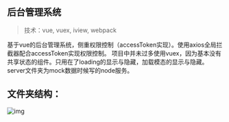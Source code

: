 ## 后台管理系统

> 技术：vue, vuex, iview, webpack

基于vue的后台管理系统，侧重权限控制（accessToken实现）。使用axios全局拦截器配合accessToken实现权限控制。
项目中并未过多使用vuex，因为基本没有共享状态的组件。只用在了loading的显示与隐藏，加载模态的显示与隐藏。
server文件夹为mock数据时候写的node服务。


## 文件夹结构：

![img](https://github.com/capslocktao/vue-backage/blob/master/intro.png)








